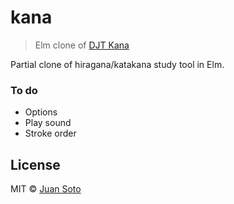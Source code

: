 # kana

> Elm clone of [DJT Kana](https://djtguide.neocities.org/kana/index.html)

Partial clone of hiragana/katakana study tool in Elm.

### To do

* Options
* Play sound
* Stroke order

## License

MIT © [Juan Soto](https://juansoto.me)
